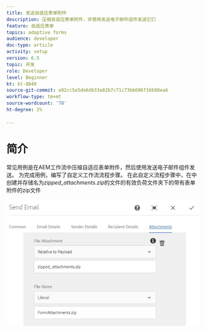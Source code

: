 ```yaml
---
title: 发送自适应表单附件
description: 压缩自适应表单附件，并使用发送电子邮件组件发送它们
feature: 自适应表单
topics: adaptive forms
audience: developer
doc-type: article
activity: setup
version: 6.5
topic: 开发
role: Developer
level: Beginner
kt: kt-8049
source-git-commit: e82cc5e5de6db33e82b7c71c73bb606f16b98ea6
workflow-type: tm+mt
source-wordcount: '78'
ht-degree: 2%

---
```



# 简介



常见用例是在AEM工作流中压缩自适应表单附件，然后使用发送电子邮件组件发送。 为完成用例，编写了自定义工作流流程步骤。 在此自定义流程步骤中，在中创建并存储名为&#x200B;*zipped_attachments.zip*&#x200B;的文件的有效负荷文件夹下的带有表单附件的zip文件

![send-form-attachments](assets/send-form-attachments.JPG)


